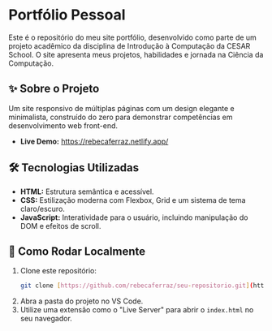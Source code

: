 # Portfólio Pessoal

Este é o repositório do meu site portfólio, desenvolvido como parte de um projeto acadêmico da disciplina de Introdução à Computação da CESAR School. O site apresenta meus projetos, habilidades e jornada na Ciência da Computação.

## ✨ Sobre o Projeto

Um site responsivo de múltiplas páginas com um design elegante e minimalista, construído do zero para demonstrar competências em desenvolvimento web front-end.

- **Live Demo:** https://rebecaferraz.netlify.app/

## 🛠️ Tecnologias Utilizadas

- **HTML:** Estrutura semântica e acessível.
- **CSS:** Estilização moderna com Flexbox, Grid e um sistema de tema claro/escuro.
- **JavaScript:** Interatividade para o usuário, incluindo manipulação do DOM e efeitos de scroll.

## 🚀 Como Rodar Localmente

1. Clone este repositório:
   ```bash
   git clone [https://github.com/rebecaferraz/seu-repositorio.git](https://github.com/rebecaferraz/seu-repositorio.git)
   ```
2. Abra a pasta do projeto no VS Code.
3. Utilize uma extensão como o "Live Server" para abrir o `index.html` no seu navegador.
